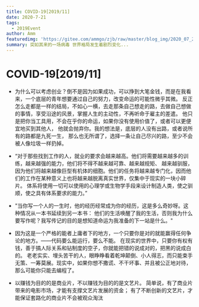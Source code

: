 ```yaml
---
title: COVID-19[2019/11]
date: 2020-7-21
tags: 
  - 2019Event
author: Amm
featuredimg: 'https://gitee.com/ammgo/zjb/raw/master/blog_img/2020_07_24/2020-07-24-event-19.jpg'
summary: 突如其来的一场病毒 世界格局发生着剧烈变化...
---
```




# COVID-19[2019/11]

+ 为什么可以考虑创业？倒不是因为如果成功，可以挣到大笔金钱，而是在我看来，一个底层的青年想要通过自己的努力，改变命运的可能性微乎其微。
  反正怎么走都是一样的结局，不如心一横，去走那条自己想走的路，去做自己想做的事情，享受沿途的风景，掌握人生的主动性，不再听命于雇主的差遣。
  他只是把你当工具用，不会在乎你的命运，如果你没有使用价值了，或者可以更便宜地买到其他人，
  他就会抛弃你。我的想法是，底层的人没有出路，或者说所有的路都是九死一生，
  那么也无所谓了，选择一条让自己尽兴的路，至少不会被人像垃圾一样扔掉。

+ “对于那些找到工作的人，就业的要求会越来越高。他们将需要越来越多的训练，越来越强的能力，他们将不得不越来越可靠、越来越规矩、
  越来越驯服，因为他们将越来越像巨型有机体的细胞。他们的任务将越来越专门化，因而他们的工作在某种意义上也将越来越脱离真实世界，仅集中于现实的一块小碎片。
  体系将使用一切可以使用的心理学或生物学手段来设计制造人类，使之驯顺，使之具有体系要求的能力。”


+ "当你写一个人的一生时，他的经历经常成为你的经历，这是多么奇妙呀。这种情况从一本书延续到另一本书：
  他们的生活唤醒了我的生活，否则我为什么要写作呢？我写传记的目的是想知道命运为我准备的下一站是什么。"

+ 因为这是一个严格的能者上庸者下的地方，一个只要你是对的就能赢得任何争论的地方。——代码要么能运行，要么不能。
  在现实的世界中，只要你有权有钱，善于搞人际关系和钻制度的空子，你就能把错的说成对的，把黑的说成白的。
  老老实实、埋头苦干的人，眼睁睁看着乾坤颠倒、小人得志，而只能束手无策、一筹莫展。现实中，如果你想不撒谎、不干坏事、并且被公正地对待，那么可能你只能去编程了。

+ 以赚钱为目的的是商业片，不以赚钱为目的的是文艺片。
   简单说，有了商业片带来的电影市场，才能有支撑文艺片发展的资金；
    有了不断创新的文艺片，才能保证套路化的商业片不会被观众淘汰

  ​

  ​

  ​

  <Valine></Valine>
